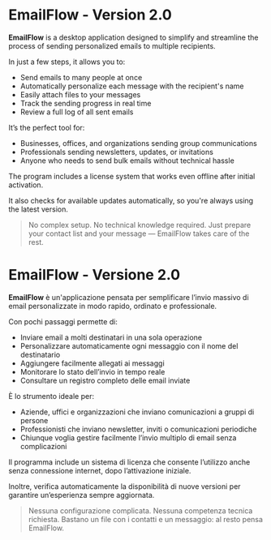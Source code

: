 # EmailFlow - Version 2.0

**EmailFlow** is a desktop application designed to simplify and streamline the process of sending personalized emails to multiple recipients.

In just a few steps, it allows you to:

- Send emails to many people at once
- Automatically personalize each message with the recipient's name
- Easily attach files to your messages
- Track the sending progress in real time
- Review a full log of all sent emails

It’s the perfect tool for:

- Businesses, offices, and organizations sending group communications
- Professionals sending newsletters, updates, or invitations
- Anyone who needs to send bulk emails without technical hassle

The program includes a license system that works even offline after initial activation.

It also checks for available updates automatically, so you're always using the latest version.

> No complex setup. No technical knowledge required. Just prepare your contact list and your message — EmailFlow takes care of the rest.


# EmailFlow - Versione 2.0

**EmailFlow** è un'applicazione pensata per semplificare l’invio massivo di email personalizzate in modo rapido, ordinato e professionale.

Con pochi passaggi permette di:

- Inviare email a molti destinatari in una sola operazione
- Personalizzare automaticamente ogni messaggio con il nome del destinatario
- Aggiungere facilmente allegati ai messaggi
- Monitorare lo stato dell’invio in tempo reale
- Consultare un registro completo delle email inviate

È lo strumento ideale per:

- Aziende, uffici e organizzazioni che inviano comunicazioni a gruppi di persone
- Professionisti che inviano newsletter, inviti o comunicazioni periodiche
- Chiunque voglia gestire facilmente l’invio multiplo di email senza complicazioni

Il programma include un sistema di licenza che consente l’utilizzo anche senza connessione internet, dopo l’attivazione iniziale.

Inoltre, verifica automaticamente la disponibilità di nuove versioni per garantire un’esperienza sempre aggiornata.

> Nessuna configurazione complicata. Nessuna competenza tecnica richiesta. Bastano un file con i contatti e un messaggio: al resto pensa EmailFlow.
